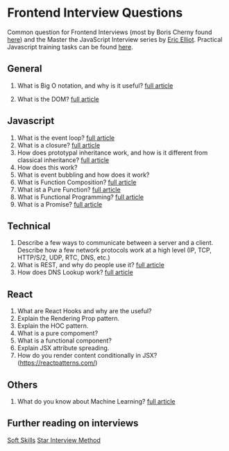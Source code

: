 # Frontend Interview Questions

Common question for Frontend Interviews (most by Boris Cherny found [here](https://performancejs.com/post/hde6d32/The-Best-Frontend-JavaScript-Interview-Questions-(Written-by-a-Frontend-Engineer))) and the Master the JavaScript Interview series by [Eric Elliot](https://medium.com/@_ericelliott).
Practical Javascript training tasks can be found [here](https://github.com/anszu/javascript-training).

## General
1. What is Big O notation, and why is it useful?
[full article](https://rob-bell.net/2009/06/a-beginners-guide-to-big-o-notation/)

2. What is the DOM?
[full article](https://bitsofco.de/what-exactly-is-the-dom/)

## Javascript
1. What is the event loop?
[full article](https://flaviocopes.com/javascript-event-loop/)
2. What is a closure?
[full article](https://medium.com/javascript-scene/master-the-javascript-interview-what-is-a-closure-b2f0d2152b36)
3. How does prototypal inheritance work, and how is it different from classical inheritance?
[full article](https://medium.com/javascript-scene/master-the-javascript-interview-what-s-the-difference-between-class-prototypal-inheritance-e4cd0a7562e9)
4. How does this work?
5. What is event bubbling and how does it work?
6. What is Function Composition?
[full article](https://medium.com/javascript-scene/master-the-javascript-interview-what-is-function-composition-20dfb109a1a0)
7. What ist a Pure Function?
[full article](https://medium.com/javascript-scene/master-the-javascript-interview-what-is-a-pure-function-d1c076bec976)
8. What is Functional Programming?
[full article](https://medium.com/javascript-scene/master-the-javascript-interview-what-is-functional-programming-7f218c68b3a0)
9. What is a Promise?
[full article](https://medium.com/javascript-scene/master-the-javascript-interview-what-is-a-promise-27fc71e77261)

## Technical
1. Describe a few ways to communicate between a server and a client. Describe how a few network protocols work at a high level (IP, TCP, HTTP/S/2, UDP, RTC, DNS, etc.)
2. What is REST, and why do people use it?
[full article](https://www.codecademy.com/articles/what-is-rest)
3. How does DNS Lookup work?
[full article](https://royal.pingdom.com/a-visual-explanation-of-how-dns-lookups-work/)

## React
1. What are React Hooks and why are the useful?
2. Explain the Rendering Prop pattern.
3. Explain the HOC pattern.
4. What is a pure compoment?
5. What is a functional component?
6. Explain JSX attribute spreading.
7. How do you render content conditionally in JSX?
(https://reactpatterns.com/)

## Others
1. What do you know about Machine Learning?
[full article](https://towardsdatascience.com/machine-learning-an-introduction-23b84d51e6d0)

## Further reading on interviews
[Soft Skills](https://medium.com/javascript-scene/master-the-javascript-interview-soft-skills-a8a5fb02c466)
[Star Interview Method](https://www.themuse.com/advice/star-interview-method)


